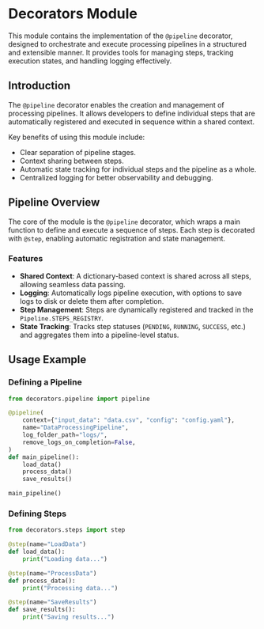 # Decorators Module

This module contains the implementation of the `@pipeline` decorator, designed to orchestrate and execute processing pipelines in a structured and extensible manner. It provides tools for managing steps, tracking execution states, and handling logging effectively.

## Introduction

The `@pipeline` decorator enables the creation and management of processing pipelines. It allows developers to define individual steps that are automatically registered and executed in sequence within a shared context.

Key benefits of using this module include:

- Clear separation of pipeline stages.
- Context sharing between steps.
- Automatic state tracking for individual steps and the pipeline as a whole.
- Centralized logging for better observability and debugging.

## Pipeline Overview

The core of the module is the `@pipeline` decorator, which wraps a main function to define and execute a sequence of steps. Each step is decorated with `@step`, enabling automatic registration and state management.

### Features

- **Shared Context**: A dictionary-based context is shared across all steps, allowing seamless data passing.
- **Logging**: Automatically logs pipeline execution, with options to save logs to disk or delete them after completion.
- **Step Management**: Steps are dynamically registered and tracked in the `Pipeline.STEPS_REGISTRY`.
- **State Tracking**: Tracks step statuses (`PENDING`, `RUNNING`, `SUCCESS`, etc.) and aggregates them into a pipeline-level status.

## Usage Example

### Defining a Pipeline

```python
from decorators.pipeline import pipeline

@pipeline(
    context={"input_data": "data.csv", "config": "config.yaml"},
    name="DataProcessingPipeline",
    log_folder_path="logs/",
    remove_logs_on_completion=False,
)
def main_pipeline():
    load_data()
    process_data()
    save_results()

main_pipeline()
```

### Defining Steps

```python
from decorators.steps import step

@step(name="LoadData")
def load_data():
    print("Loading data...")

@step(name="ProcessData")
def process_data():
    print("Processing data...")

@step(name="SaveResults")
def save_results():
    print("Saving results...")
```
